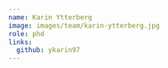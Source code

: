 ```yaml
---
name: Karin Ytterberg
image: images/team/karin-ytterberg.jpg
role: phd
links:
  github: ykarin97
---
```

